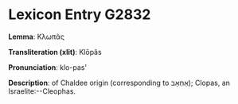 # Lexicon Entry G2832

**Lemma**: Κλωπᾶς

**Transliteration (xlit)**: Klōpâs

**Pronunciation**: klo-pas'

**Description**:
of Chaldee origin (corresponding to אַחְאָב); Clopas, an Israelite:--Cleophas.
